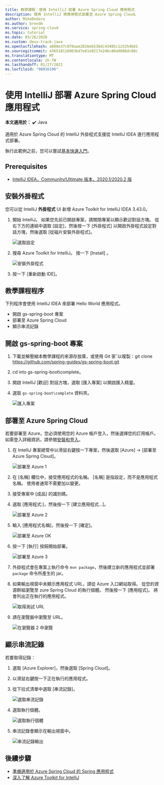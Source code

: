```yaml
---
title: 教學課程：使用 IntelliJ 部署 Azure Spring Cloud 應用程式
description: 使用 IntelliJ 將應用程式部署至 Azure Spring Cloud。
author: MikeDodaro
ms.author: brendm
ms.service: spring-cloud
ms.topic: tutorial
ms.date: 03/26/2020
ms.custom: devx-track-java
ms.openlocfilehash: a808e37c0f0aae2816eb536dc43485c125354b81
ms.sourcegitcommit: 436518116963bd7e81e0217e246c80a9808dc88c
ms.translationtype: MT
ms.contentlocale: zh-TW
ms.lasthandoff: 01/27/2021
ms.locfileid: "98916196"
---
```

# <a name="use-intellij-to-deploy-azure-spring-cloud-applications"></a>使用 IntelliJ 部署 Azure Spring Cloud 應用程式

**本文適用於：** ✔️ Java

適用於 Azure Spring Cloud 的 IntelliJ 外掛程式支援從 IntelliJ IDEA 進行應用程式部署。  

執行此範例之前，您可以嘗試[基本快速入門](spring-cloud-quickstart.md)。

## <a name="prerequisites"></a>Prerequisites
* [IntelliJ IDEA，Community/Ultimate 版本，2020.1/2020.2 版](https://www.jetbrains.com/idea/download/#section=windows)

## <a name="install-the-plug-in"></a>安裝外掛程式
您可以從 IntelliJ **外掛程式** UI 新增 Azure Toolkit for IntelliJ IDEA 3.43.0。

1. 開始 IntelliJ。  如果您先前已開啟專案，請關閉專案以顯示歡迎對話方塊。 從右下方的連結中選取 [設定]，然後按一下 [外掛程式] 以開啟外掛程式設定對話方塊，然後選取 [從磁片安裝外掛程式]。

    ![選取設定](media/spring-cloud-intellij-howto/configure-plugin-1.png)

1. 搜尋 Azure Toolkit for IntelliJ。  按一下 [Install] 。

    ![安裝外掛程式](media/spring-cloud-intellij-howto/install-plugin.png)

1. 按一下 [重新啟動 IDE]。

## <a name="tutorial-procedures"></a>教學課程程序
下列程序會使用 IntelliJ IDEA 來部署 Hello World 應用程式。

* 開啟 gs-spring-boot 專案
* 部署至 Azure Spring Cloud
* 顯示串流記錄

## <a name="open-gs-spring-boot-project"></a>開啟 gs-spring-boot 專案

1. 下載並解壓縮本教學課程的來源存放庫，或使用 Git 家ˇ以複製：git clone https://github.com/spring-guides/gs-spring-boot.git 
1. cd into gs-spring-boot\complete。
1. 開啟 IntelliJ [歡迎] 對話方塊，選取 [匯入專案] 以開啟匯入精靈。
1. 選取 `gs-spring-boot\complete` 資料夾。

    ![匯入專案](media/spring-cloud-intellij-howto/import-project-1.png)

## <a name="deploy-to-azure-spring-cloud"></a>部署至 Azure Spring Cloud
若要部署至 Azure，您必須使用您的 Azure 帳戶登入，然後選擇您的訂用帳戶。  如需登入詳細資訊，請參閱[安裝和登入](/azure/developer/java/toolkit-for-intellij/create-hello-world-web-app#installation-and-sign-in)。

1. 在 IntelliJ 專案總管中以滑鼠右鍵按一下專案，然後選取 [Azure] ->  [部署至 Azure Spring Cloud]。

    ![部署至 Azure 1](media/spring-cloud-intellij-howto/deploy-to-azure-1.png)

1. 在 [名稱] 欄位中，接受應用程式的名稱。 [名稱] 是指設定，而不是應用程式名稱。 使用者通常不需要加以變更。
1. 接受專案中 [成品] 的識別碼。
1. 選取 [應用程式:]，然後按一下 [建立應用程式...]。

    ![部署至 Azure 2](media/spring-cloud-intellij-howto/deploy-to-azure-2.png)

1. 輸入 [應用程式名稱]，然後按一下 [確定]。

    ![部署至 Azure OK](media/spring-cloud-intellij-howto/deploy-to-azure-2a.png)

1. 按一下 [執行] 按鈕開始部署。 

    ![部署至 Azure 3](media/spring-cloud-intellij-howto/deploy-to-azure-3.png)

1. 外掛程式會在專案上執行命令 `mvn package`，然後建立新的應用程式並部署 `package` 命令所產生的 jar。

1. 如果輸出視窗中未顯示應用程式 URL，請從 Azure 入口網站取得。 從您的資源群組瀏覽至 zure Spring Cloud 的執行個體。  然後按一下 [應用程式]。  將會列出正在執行的應用程式。

    ![取得測試 URL](media/spring-cloud-intellij-howto/get-test-url.png)

1. 請在瀏覽器中瀏覽至 URL。

    ![在瀏覽器 2 中瀏覽](media/spring-cloud-intellij-howto/navigate-in-browser-2.png)

## <a name="show-streaming-logs"></a>顯示串流記錄
若要取得記錄：
1. 選取 [Azure Explorer]，然後選取 [Spring Cloud]。
1. 以滑鼠右鍵按一下正在執行的應用程式。
1. 從下拉式清單中選取 [串流記錄]。

    ![選取串流記錄](media/spring-cloud-intellij-howto/streaming-logs.png)

1. 選取執行個體。

    ![選取執行個體](media/spring-cloud-intellij-howto/select-instance.png)

1. 串流記錄會顯示在輸出視窗中。

    ![串流記錄輸出](media/spring-cloud-intellij-howto/streaming-log-output.png)

## <a name="next-steps"></a>後續步驟
* [準備適用於 Azure Spring Cloud 的 Spring 應用程式](./spring-cloud-tutorial-prepare-app-deployment.md)
* [深入了解 Azure Toolkit for IntelliJ](/azure/developer/java/toolkit-for-intellij/)

